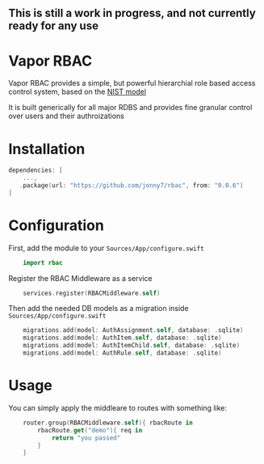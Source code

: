 ## This is still a work in progress, and not currently ready for any use ##

# Vapor RBAC

Vapor RBAC provides a simple, but powerful hierarchial role based access control system, based on the [NIST model](https://csrc.nist.gov/Projects/Role-Based-Access-Control)

It is built generically for all major RDBS and provides fine granular control over users and their authroizations

# Installation

```swift
dependencies: [
    ...,
   .package(url: "https://github.com/jonny7/rbac", from: "0.0.6")
]
```

# Configuration

First, add the module to your `Sources/App/configure.swift`
```swift
    import rbac
```

Register the RBAC Middleware as a service
```swift
    services.register(RBACMiddleware.self)
```

Then add the needed DB models as a migration inside `Sources/App/configure.swift`
```swift
    migrations.add(model: AuthAssignment.self, database: .sqlite)
    migrations.add(model: AuthItem.self, database: .sqlite)
    migrations.add(model: AuthItemChild.self, database: .sqlite)
    migrations.add(model: AuthRule.self, database: .sqlite)
```

# Usage

You can simply apply the middleare to routes with something like:
```swift
    router.group(RBACMiddleware.self){ rbacRoute in
        rbacRoute.get("demo"){ req in
            return "you passed"
        }
    }
```